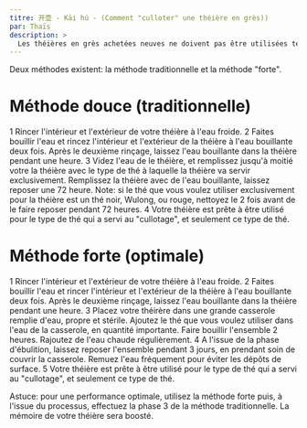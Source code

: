 ```yaml
---
titre: 开壶 - Kāi hú - (Comment "culloter" une théière en grès)) 
par: Thaïs
description: >
  Les théières en grès achetées neuves ne doivent pas être utilisées telles quelles sans préparation initiale. Focus sur le "cullotage" des théières selon la tradition chinoise. 
---
```


Deux méthodes existent: la méthode traditionnelle et la méthode "forte". 

# Méthode douce (traditionnelle)

1 Rincer l'intérieur et l'extérieur de votre théière à l'eau froide.
2 Faites bouillir l'eau et rincez l'intérieur et l'extérieur de la théière à l'eau bouillante deux fois. Après le deuxième rinçage, laissez l'eau bouillante dans la théière pendant une heure. 
3 Videz l'eau de le théière, et remplissez jusqu'à moitié votre la théière avec le type de thé à laquelle la théière va servir exclusivement. Remplissez la théière avec de l'eau bouillante, laissez reposer une 72 heure.
Note: si le thé que vous voulez utiliser exclusivement pour la théière est un thé noir, Wulong, ou rouge, nettoyez le 2 fois avant de le faire reposer pendant 72 heures. 
4 Votre théière est prête à être utilisé pour le type de thé qui a servi au "cullotage", et seulement ce type de thé.

# Méthode forte (optimale)

1 Rincer l'intérieur et l'extérieur de votre théière à l'eau froide.
2 Faites bouillir l'eau et rincer l'intérieur et l'extérieur de la théière à l'eau bouillante deux fois. Après le deuxième rinçage, laissez l'eau bouillante dans la théière pendant une heure. 
3 Placez votre théirère dans une grande casserole remplie d'eau, propre et stérile. Ajoutez le thé que vous voulez utiliser dans l'eau de la casserole, en quantité importante. Faire bouillir l'ensemble 2 heures. Rajoutez de l'eau chaude régulièrement.
4 A l'issue de la phase d'ébulition, laissez reposer l'ensemble pendant 3 jours, en prendant soin de couvrir la casserole. Remuez l'eau fréquement pour éviter les dépôts de surface. 
5 Votre théière est prête à être utilisé pour le type de thé qui a servi au "cullotage", et seulement ce type de thé.

Astuce: pour une performance optimale, utilisez la méthode forte puis, à l'issue du processus, effectuez la phase 3 de la méthode traditionnelle. La mémoire de votre théière sera boosté. 
